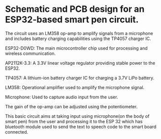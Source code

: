 # Schematic and PCB design for an ESP32-based smart pen circuit. 

The circuit uses an LM358 op-amp to amplify signals from a microphone and includes battery charging capabilities using the TP4057 charger IC.

ESP32-D0WD: The main microcontroller chip used for processing and wireless communication.


AP2112K-3.3: A 3.3V linear voltage regulator providing stable power to the ESP32.


TP4057: A lithium-ion battery charger IC for charging a 3.7V LiPo battery.


LM358: Operational amplifier used to amplify the microphone signal.


Microphone: Used to capture audio input from the user.


The gain of the op-amp can be adjusted using the potentiometer.


This basic circuit aims at taking input using microphone(on the body of smart pen) from the user and processing it to the ESP 32 which has bluetooth module used to send the text to speech code to the smart board connected.
